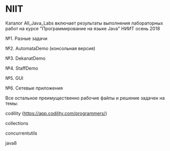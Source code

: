 # NIIT
Каталог All_Java_Labs включает результаты выполнения лабораторных работ на курсе "Программирование на языке Java" НИИТ осень 2018

№1. Разные задачи

№2. AutomataDemo (консольная версия)

№3. DekanatDemo

№4. StaffDemo

№5. GUI

№6. Сетевые приложения

Все остальное преимущественно рабочие файлы и решение задачек на темы:

codility (https://app.codility.com/programmers/)

collections

concurrentutils

java8
